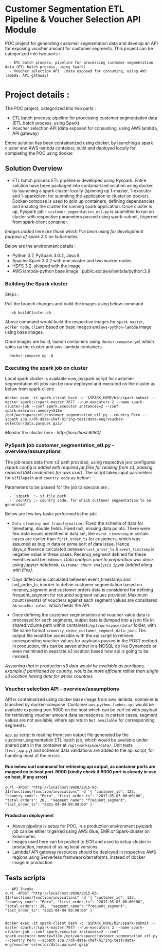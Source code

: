 
# Customer Segmentation ETL Pipeline & Voucher Selection API Module 

POC project for generating customer segmentation data and develop an API for exposing voucher amount for customer segments. This project can be categorized into two parts : 
```
  - ETL batch process; pipeline for processing customer segmentation data (ETL batch process, using Spark)
  - Voucher selection API  (data exposed for consuming, using AWS lambda, API gateway)
```



# Project details : 

The POC project, categorized into two parts : 
  - ETL batch process; pipeline for processing customer segmentation data (ETL batch process, using Spark)
  - Voucher selection API  (data exposed for consuming, using AWS lambda, API gateway)

Entire solution has been containarized using docker, by launching a spark cluster and AWS lambda container, build and deployed locally for completing the POC using docker. 

## Solution Overview  

- ETL batch process
  ETL pipeline is developed using Pyspark. Entire solution have been packaged into containarized solution using docker, by launching a spark cluster locally (spinning up 1-master, 1-executor and 1-sparkclient for submiting the application to cluster on docker). Docker-compose is used to spin up containers, defining dependencies and enabling the cluster for running spark application. Once cluster is up, Pyspark job - `customer_segmentation_etl.py` is submitted to run on cluster with respective parameters passed using spark-submit, trigerred from spark-client container. 

_Images added here are those which I've been using for development purpose of spark 3.0 on kubernetes._

Below are the environment details : 
 - Python 3.7, PySpark 3.0.2, Java 8 
 - Apache Spark 3.0.2 with one master and two worker nodes
 - HDFS 3.2. shipped with the image
 - AWS lambda-python base image : public.ecr.aws/lambda/python:3.8

### Building the Spark cluster

Steps :

  Pull the branch changes and build the images using below command
  
 ``` 
    sh buildCluster.sh 
 ``` 
  Above command would build the respective images for `spark master`, `worker node`, `client` based on base images and `aws-python-lambda` image using base images.

  Once images are build, launch containers using `docker-compose.yml` which spins up the cluster and aws-lambda containers.  

 ``` 
   docker-compose up -d 
 ``` 
 

### Executing the spark job on cluster
Local spark cluster is available now, pyspark script for customer segmentation etl jobs can be now deployed and executed on the cluster as below from spark-client: 
  
```
docker exec -it spark-client bash -c '$SPARK_HOME/bin/spark-submit --master spark://spark-master:7077 --num-executors 2 --name spark-cluster-job --conf spark.executor.instances=2 --conf spark.executor.memory=512m /opt/workspace/etl/customer_segmentation_etl.py --country Peru --s3path s3a://dh-data-chef-hiring-test/data-eng/voucher-selector/data.parquet.gzip'
```

_Monitor the cluster here : http://localhost:8080/_



### PySpark job customer_segmentation_etl.py - overview/assumptions

The job reads data from s3 path provided, using respective jars configured _(spark config is added with required jar files for reading from s3, passing required IAM credentials for aws user)_. The script takes input parameters for `s3filepath` and `country code` as below : 

Parameters to be passed for the job to execute are : 

      - `s3path  :- s3_file path`  
      - `country :- country code, for which customer segmentation to be generated` 

Below are few key tasks performed in the job:
 - `Data cleaning and transformation` : Fixed the schema of data for timestamp, double fields. Fixed null, missing data points. There were few data issues identified in data set, like `event_timestamp` in certain cases are earlier than `first_order_ts` for customers, which was assumed as bug in data or some sort of data issue. Hence days_difference calculated between `last_order_ts` & `event_timstamp` is negative value in these cases. Recency_segment defined for these events would be `Unknown`. _Data analysis prior to preparation was done using jupyter notebook, `Customer churn analysis.ipynb` (added along with files)._
    
 - Days differnce is calculated between event_timestamp and last_order_ts, inorder to define customer segmentation based on recency_segment and customer orders data is considered for defining frequent_segment for requried segment values provided. Maximum count (events) of vouchers against each segment values are considered as `voucher value`, which feeds the API. 

 - Once defining the customer segmentation and voucher value data is processed for each segments, output data is dumped into a json file in shared volume path within containers:`/opt/workspace/data/` folder, with file name format  `<country_code>_customer_segment_data.json`. The output file would be accessible with the api script to retrieve corresponding voucher values for payloads passed in the POST method. In production, this can be saved either in a NOSQL db like Dynamodb or even maintined in separate s3 location based how api is going to be invoked. 
 
 _Assuming that in production s3 data would be available as partitions, example if partitioned by country, would be more efficient rather than single s3 location having data for whole countries._


### Voucher selection API -  overview/assumptions

API is containarized using docker base image from aws lambda, container is launched by docker-compose. Container `aws-python-lambda-api` would be available exposing port 9000 on the host which can be curl'ed with payload for retrieveing voucher amount data as response. In certain cases, segment values are not available, where api return `Not available` for corresponding segments. 

`app.py` script is reading from json output file generated by the customer_segmentation ETL batch job, which would be available under shared path in the container at `/opt/workspace/data/`. Unit tests (`test_app.py`) and schema/ data validations are added to the api script, for handling most of the errors.


#### Run below curl command for retrieving api output, as container ports are mapped on to host port-9000 (kindly check if 9000 port is already in use on host, if any error)

```
curl -XPOST "http://localhost:9000/2015-03-31/functions/function/invocations" -d '{ "customer_id": 123,   "country_code": "Peru", "first_order_ts": "2017-05-03 00:00:00", "total_orders": 20,  "segment_name": "frequent_segment",  "last_order_ts": "2021-04-04 00:00:00" }'
```


#### Production deployment 
- Above pipeline is setup for POC, in a production environment pyspark job can be either trigerred using AWS Glue, EMR or Spark-cluster on Kubernetes.
- Images used here can be pushed to ECR and used to setup cluster in production, instead of using local versions.
- Lambda/ API gateway resources should be deployed in respective AWS regions using Serverless framweork/terraforms, instead of docker image in production. 



## Tests scripts

```
-- API Invoke 
curl -XPOST "http://localhost:9000/2015-03-31/functions/function/invocations" -d '{ "customer_id": 123,   "country_code": "Peru", "first_order_ts": "2017-05-03 00:00:00", "total_orders": 20,  "segment_name": "frequent_segment",  "last_order_ts": "2021-04-04 00:00:00" }'


docker exec -it spark-client bash -c '$SPARK_HOME/bin/spark-submit --master spark://spark-master:7077 --num-executors 2 --name spark-cluster-job --conf spark.executor.instances=2 --conf spark.executor.memory=512m /opt/workspace/customer_segmentation_etl.py --country Peru --s3path s3a://dh-data-chef-hiring-test/data-eng/voucher-selector/data.parquet.gzip'

```

